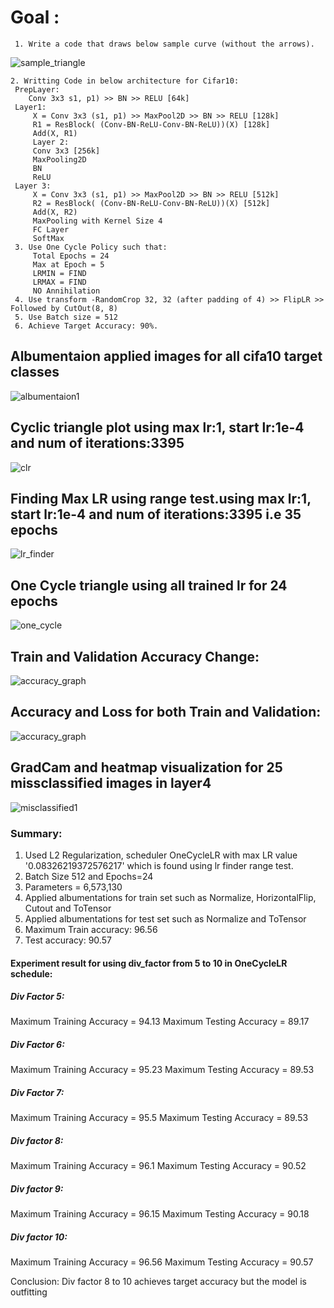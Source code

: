 # Goal :
```
 1. Write a code that draws below sample curve (without the arrows). 
```
 ![sample_triangle](https://github.com/sajnanshetty/deep-learning/blob/master/s11/images/triangle_sample.PNG)
``` 
2. Writting Code in below architecture for Cifar10:
 PrepLayer:
    Conv 3x3 s1, p1) >> BN >> RELU [64k]
 Layer1:
     X = Conv 3x3 (s1, p1) >> MaxPool2D >> BN >> RELU [128k]
     R1 = ResBlock( (Conv-BN-ReLU-Conv-BN-ReLU))(X) [128k] 
     Add(X, R1)
     Layer 2:
     Conv 3x3 [256k]
     MaxPooling2D
     BN
     ReLU
 Layer 3:
     X = Conv 3x3 (s1, p1) >> MaxPool2D >> BN >> RELU [512k]
     R2 = ResBlock( (Conv-BN-ReLU-Conv-BN-ReLU))(X) [512k]
     Add(X, R2)
     MaxPooling with Kernel Size 4
     FC Layer 
     SoftMax
 3. Use One Cycle Policy such that:
     Total Epochs = 24
     Max at Epoch = 5
     LRMIN = FIND
     LRMAX = FIND
     NO Annihilation
 4. Use transform -RandomCrop 32, 32 (after padding of 4) >> FlipLR >> Followed by CutOut(8, 8)
 5. Use Batch size = 512
 6. Achieve Target Accuracy: 90%. 
```

## Albumentaion applied images for all cifa10 target classes
![albumentaion1](https://github.com/sajnanshetty/deep-learning/blob/master/s11/images/albumentation.PNG)

## Cyclic triangle plot using max lr:1, start lr:1e-4 and num of iterations:3395
![clr](https://github.com/sajnanshetty/deep-learning/blob/master/s11/images/triangle/clr_triangle.PNG)

## Finding Max LR using range test.using max lr:1, start lr:1e-4 and num of iterations:3395 i.e 35 epochs
![lr_finder](https://github.com/sajnanshetty/deep-learning/blob/master/s11/images/lr_accuracy.PNG)

## One Cycle triangle using all trained lr for 24 epochs
![one_cycle](https://github.com/sajnanshetty/deep-learning/blob/master/s11/images/triangle/onecycle_triangle.PNG)

## Train and Validation Accuracy Change:
![accuracy_graph](https://github.com/sajnanshetty/deep-learning/blob/master/s11/images/train_validation_accuracy_change.png)

## Accuracy and Loss for both Train and Validation:
![accuracy_graph](https://github.com/sajnanshetty/deep-learning/blob/master/s11/images/all_graph.png)

## GradCam and heatmap visualization for 25 missclassified images in layer4
![misclassified1](https://github.com/sajnanshetty/deep-learning/blob/master/s11/images/gradcam.png)



### Summary:
1. Used L2 Regularization, scheduler OneCycleLR with max LR value '0.08326219372576217' which
 is found using lr finder range test.
2. Batch Size 512 and Epochs=24
3. Parameters = 6,573,130
4. Applied albumentations for train set such as Normalize, HorizontalFlip, Cutout and ToTensor
5. Applied albumentations for test set such as Normalize and ToTensor
7. Maximum Train accuracy:   96.56
8. Test accuracy:  90.57

#### Experiment result for using div_factor from 5 to 10 in OneCycleLR schedule:

##### Div Factor 5:
Maximum Training Accuracy =  94.13
Maximum Testing Accuracy =   89.17

#####  Div Factor 6:
Maximum Training Accuracy =  95.23
Maximum Testing Accuracy =  89.53

##### Div Factor 7:
Maximum Training Accuracy =  95.5
Maximum Testing Accuracy =  89.53

#####  Div factor 8:
Maximum Training Accuracy =  96.1
Maximum Testing Accuracy =  90.52

##### Div factor 9:
Maximum Training Accuracy =  96.15
Maximum Testing Accuracy =  90.18

##### Div factor 10:
Maximum Training Accuracy =  96.56
Maximum Testing Accuracy =  90.57

Conclusion: Div factor 8 to 10 achieves target accuracy but the model is outfitting





